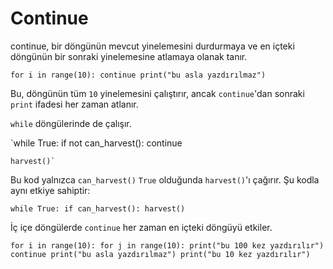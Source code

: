 # Continue
continue, bir döngünün mevcut yinelemesini durdurmaya ve en içteki döngünün bir sonraki yinelemesine atlamaya olanak tanır.

`for i in range(10):
	continue
    print("bu asla yazdırılmaz")`

Bu, döngünün tüm `10` yinelemesini çalıştırır, ancak `continue`'dan sonraki `print` ifadesi her zaman atlanır.

`while` döngülerinde de çalışır.

`while True:
	if not can_harvest():
		continue
    
    harvest()`

Bu kod yalnızca `can_harvest()` `True` olduğunda `harvest()`'ı çağırır. 
Şu kodla aynı etkiye sahiptir:

`while True:
	if can_harvest():
		harvest()`

İç içe döngülerde `continue` her zaman en içteki döngüyü etkiler.

`for i in range(10):
	for j in range(10):
	    print("bu 100 kez yazdırılır")
		continue
		print("bu asla yazdırılmaz")
	print("bu 10 kez yazdırılır")`